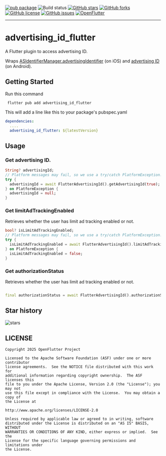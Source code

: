 [![pub package](https://img.shields.io/pub/v/advertising_id_flutter.svg)](https://pub.dartlang.org/packages/advertising_id_flutter)
![Build status](https://github.com/OpenFlutter/flutter_advertising_id/actions/workflows/build_test.yml/badge.svg)
[![GitHub stars](https://img.shields.io/github/stars/OpenFlutter/flutter_advertising_id)](https://github.com/OpenFlutter/fluwx/stargazers)
[![GitHub forks](https://img.shields.io/github/forks/OpenFlutter/flutter_advertising_id)](https://github.com/OpenFlutter/advertising_id_flutter/network)
[![GitHub license](https://img.shields.io/github/license/OpenFlutter/flutter_advertising_id)](https://github.com/OpenFlutter/fluwx/blob/master/LICENSE)
[![GitHub issues](https://img.shields.io/github/issues/OpenFlutter/flutter_advertising_id)](https://github.com/OpenFlutter/flutter_advertising_id/issues)
<a target="_blank" href="https://qm.qq.com/q/TJ29rkzywM"><img border="0" src="https://pub.idqqimg.com/wpa/images/group.png" alt="OpenFlutter" title="OpenFlutter"></a>

---

# advertising_id_flutter

A Flutter plugin to access advertising ID.

Wraps [ASIdentifierManager.advertisingIdentifier](https://developer.apple.com/documentation/adsupport/asidentifiermanager/1614151-advertisingidentifier) (on iOS) and [advertising ID](https://developers.google.com/android/reference/com/google/android/gms/ads/identifier/AdvertisingIdClient) (on Android).

## Getting Started

Run this command
```
 flutter pub add advertising_id_flutter
```
This will add a line like this to your package's pubspec.yaml

```yaml
dependencies:
  ....
  advertising_id_flutter: ${latestVersion}
```

## Usage


### Get advertising ID.

```dart
String? advertisingId;
// Platform messages may fail, so we use a try/catch PlatformException.
try {
  advertisingId = await FlutterAdvertisingId().getAdvertisingId(true);
} on PlatformException {
  advertisingId = null;
}
```

### Get limitAdTrackingEnabled

Retrieves whether the user has limit ad tracking enabled or not.

```dart
bool? isLimitAdTrackingEnabled;
// Platform messages may fail, so we use a try/catch PlatformException.
try {
  isLimitAdTrackingEnabled = await FlutterAdvertisingId().limitAdTrackingEnabled;
} on PlatformException {
  isLimitAdTrackingEnabled = false;
}
```

### Get authorizationStatus

Retrieves whether the user has limit ad tracking enabled or not.

```dart

final authorizationStatus = await FlutterAdvertisingId().authorizationStatus;

```

## Star history

![stars](https://starchart.cc/OpenFlutter/flutter_advertising_id.svg)

## LICENSE

    Copyright 2025 OpenFlutter Project

    Licensed to the Apache Software Foundation (ASF) under one or more contributor
    license agreements.  See the NOTICE file distributed with this work for
    additional information regarding copyright ownership.  The ASF licenses this
    file to you under the Apache License, Version 2.0 (the "License"); you may not
    use this file except in compliance with the License.  You may obtain a copy of
    the License at

    http://www.apache.org/licenses/LICENSE-2.0

    Unless required by applicable law or agreed to in writing, software
    distributed under the License is distributed on an "AS IS" BASIS, WITHOUT
    WARRANTIES OR CONDITIONS OF ANY KIND, either express or implied.  See the
    License for the specific language governing permissions and limitations under
    the License.